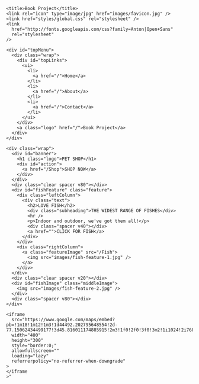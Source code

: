 <!DOCTYPE html>

<html>
  <head>
    <meta charset="“utf-8”" />

    <title>Book Project</title>
    <link rel="icon" type="image/jpg" href="images/favicon.jpg" />
    <link href="styles/global.css" rel="stylesheet" />
    <link
      href="http://fonts.googleapis.com/css?family=Anton|Open+Sans"
      rel="stylesheet"
    />
  </head>

  <body>
  
   

    <div id="topMenu">
      <div class="wrap">
        <div id="topLinks">
          <ui>
            <li>
              <a href="/">Home</a>
            </li>
            <li>
              <a href="/">About</a>
            </li>
            <li>
              <a href="/">Contact</a>
            </li>
          </ui>
        </div>
        <a class="logo" href="/">Book Project</a>
      </div>
    </div>

    <div class="wrap">
      <div id="banner">
        <h1 class="logo">PET SHOP</h1>
        <div id="action">
          <a href="/Shop">SHOP NOW</a>
        </div>
      </div>
      <div class="clear spacer v80"></div>
      <div id="fishFeature" class="feature">
        <div class="leftColumn">
          <div class="text">
            <h2>LOVE FISH</h2>
            <div class="subheading">THE WIDEST RANGE OF FISHES</div>
            <hr />
            <p>Indoor and outdoor, we've got them all!</p>
            <div class="spacer v40"></div>
            <a href="">CLICK FOR FISH</a>
          </div>
        </div>
        <div class="rightColumn">
          <a class="featureImage" src="/Fish">
            <img src="images/fish-feature-1.jpg" />
          </a>
        </div>
      </div>
      <div class="clear spacer v20"></div>
      <div id="fishImage" class="middleImage">
        <img src="images/fish-feature-2.jpg" />
      </div>
      <div class="spacer v80"></div>
    </div>

    <iframe
      src="https://www.google.com/maps/embed?pb=!1m18!1m12!1m3!1d44492.202795648554!2d-77.15062434499177!3d45.816011174885915!2m3!1f0!2f0!3f0!3m2!1i1024!2i768!4f13.1!3m3!1m2!1s0x4cd14d1b8e6d6243%3A0xc898283285e5b85c!2sPembroke%2C%20ON!5e0!3m2!1sen!2sca!4v1680555207140!5m2!1sen!2sca"
      width="400"
      height="300"
      style="border:0;"
      allowfullscreen=""
      loading="lazy"
      referrerpolicy="no-referrer-when-downgrade"
    >
    </iframe
    >"
  </body>
</html>




